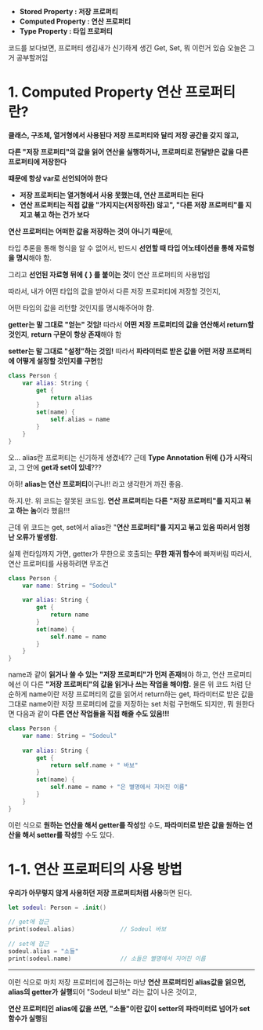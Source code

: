 - **Stored Property : 저장 프로퍼티**
- **Computed Property : 연산 프로퍼티**
- **Type Property : 타입 프로퍼티**

코드를 보다보면, 프로퍼티 생김새가 신기하게 생긴 Get, Set, 뭐 이런거 있슴 오늘은 그거 공부할꺼임

# 1. Computed Property 연산 프로퍼티란?

**클래스, 구조체, 열거형에서 사용된다 저장 프로퍼티와 달리 저장 공간을 갖지 않고,**

**다른 "저장 프로퍼티"의 값을 읽어 연산을 실행하거나, 프로퍼티로 전달받은 값을 다른 프로퍼티에 저장한다**

**때문에 항상 var로 선언되어야 한다**

- **저장 프로퍼티는 열거형에서 사용 못했는데, 연산 프로퍼티는 된다**
- **연산 프로퍼티는 직접 값을 "가지지는(저장하진) 않고", "다른 저장 프로퍼티"를 지지고 볶고 하는 건가 보다**

**연산 프로퍼티는 어떠한 값을 저장하는 것이 아니기 때문**에,

타입 추론을 통해 형식을 알 수 없어서, 반드시 **선언할 때 타입 어노테이션을 통해 자료형을 명시**해야 함.

그리고 **선언된 자료형 뒤에 { } 를 붙이는 것**이 연산 프로퍼티의 사용법임

따라서, 내가 어떤 타입의 값을 받아서 다른 저장 프로퍼티에 저장할 것인지,

어떤 타입의 값을 리턴할 것인지를 명시해주어야 함.

**getter는 말 그대로 "얻는" 것임!** 따라서 **어떤 저장 프로퍼티의 값을 연산해서 return할 것인지**, **return 구문이 항상 존재**해야 함

**setter는 말 그대로 "설정"하는 것임!** 따라서 **파라미터로 받은 값을 어떤 저장 프로퍼티에 어떻게 설정할 것인지를 구현**함

```swift
class Person {
    var alias: String {
        get {
            return alias
        }
        set(name) {
            self.alias = name
        }
    }
}
```

오… alias란 프로퍼티는 신기하게 생겼네?? 근데 **Type Annotation 뒤에 {}가 시작**되고, 그 안에 **get과 set이 있네**???

아하! **alias는 연산 프로퍼티**이구나!! 라고 생각한거 까진 좋음.  

하.지.만. 위 코드는 잘못된 코드임.  **연산 프로퍼티는 다른 "저장 프로퍼티"를 지지고 볶고 하는 놈**이라 했음!!!

근데 위 코드는 get, set에서 alias란 "**연산 프로퍼티"를 지지고 볶고 있음 따러서 엄청난 오류가 발생함.**

실제 런타임까지 가면, getter가 무한으로 호출되는 **무한 재귀 함수**에 빠져버림 따라서, 연산 프로퍼티를 사용하려면 무조건

```swift
class Person {
    var name: String = "Sodeul"
 
    var alias: String {
        get {
            return name
        }
        set(name) {
            self.name = name
        }
    }
}
```

name과 같이 **읽거나 쓸 수 있는 "저장 프로퍼티"가 먼저 존재**해야 하고, 연산 프로퍼티에선 이 다른 **"저장 프로퍼티"의 값을 읽거나 쓰는 작업을 해야함.**  물론 위 코드 처럼 단순하게 name이란 저장 프로퍼티의 값을 읽어서 return하는 get, 파라미터로 받은 값을 그대로 name이란 저장 프로퍼티에 값을 저장하는 set 처럼 구현해도 되지만, 뭐 원한다면 다음과 같이 **다른 연산 작업들을 직접 해줄 수도 있음!!!**

```swift
class Person {
    var name: String = "Sodeul"
 
    var alias: String {
        get {
            return self.name + " 바보"
        }
        set(name) {
            self.name = name + "은 별명에서 지어진 이름"
        }
    }
}
```

이런 식으로 **원하는 연산을 해서 getter를 작성**할 수도, **파라미터로 받은 값을 원하는 연산을 해서 setter를 작성**할 수도 있다.

# **1-1. 연산 프로퍼티의 사용 방법**

**우리가 아무렇지 않게 사용하던 저장 프로퍼티처럼 사용**하면 된다.

```swift
let sodeul: Person = .init()
 
// get에 접근
print(sodeul.alias)             // Sodeul 바보
 
// set에 접근
sodeul.alias = "소들"
print(sodeul.name)              // 소들은 별명에서 지어진 이름
```

---

이런 식으로 마치 저장 프로퍼티에 접근하는 마냥 **연산 프로퍼티인 alias값을 읽으면, alias의 getter가 실행**되어 "Sodeul 바보" 라는 값이 나온 것이고,

**연산 프로퍼티인 alias에 값을 쓰면, "소들"이란 값이 setter의 파라미터로 넘어가 set 함수가 실행**됨
